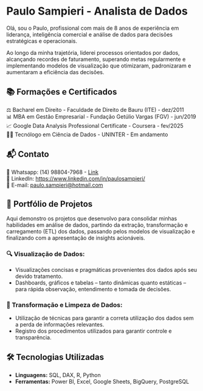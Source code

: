 # Paulo Sampieri - Analista de Dados
Olá, sou o Paulo, profissional com mais de 8 anos de experiência em liderança, inteligência comercial e análise de dados para decisões estratégicas e operacionais.  

Ao longo da minha trajetória, liderei processos orientados por dados, alcançando recordes de faturamento, superando metas regularmente e implementando modelos de visualização que otimizaram, padronizaram e aumentaram a eficiência das decisões.

## 📚 Formações e Certificados
⚖️ Bacharel em Direito - Faculdade de Direito de Bauru (ITE) - dez/2011  
📊 MBA em Gestão Empresarial - Fundação Getúlio Vargas (FGV) - jun/2019  
📈 Google Data Analysis Professional Certificate - Coursera - fev/2025  
👨‍💻 Tecnólogo em Ciência de Dados - UNINTER - Em andamento  

## 📬 Contato
📱 Whatsapp: (14) 98804-7968 - [Link](www.wa.me/5514988047968)  
🔗 LinkedIn: https://www.linkedin.com/in/paulosampieri/  
📧 E-mail: paulo.sampieri@hotmail.com

## 📂 Portfólio de Projetos
Aqui demonstro os projetos que desenvolvo para consolidar minhas habilidades em análise de dados, partindo da extração, transformação e carregamento (ETL) dos dados, passando pelos modelos de visualização e finalizando com a apresentação de insights acionáveis.  

### 🔍 Visualização de Dados:
* Visualizações concisas e pragmáticas provenientes dos dados após seu devido tratamento.  
* Dashboards, gráficos e tabelas – tanto dinâmicas quanto estáticas – para rápida observação, entendimento e tomada de decisões.  

### 🧹 Transformação e Limpeza de Dados:
* Utilização de técnicas para garantir a correta utilização dos dados sem a perda de informações relevantes.  
* Registro dos procedimentos utilizados para garantir controle e transparência.  

## 🛠️ Tecnologias Utilizadas
* **Linguagens:** SQL, DAX, R, Python  
* **Ferramentas:** Power BI, Excel, Google Sheets, BigQuery, PostgreSQL  


